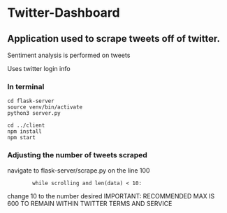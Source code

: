 # Twitter-Dashboard

## Application used to scrape tweets off of twitter.
Sentiment analysis is performed on tweets

Uses twitter login info

### In terminal
```
cd flask-server
source venv/bin/activate
python3 server.py

cd ../client
npm install
npm start
```

### Adjusting the number of tweets scraped
navigate to flask-server/scrape.py
on the line 100
```
        while scrolling and len(data) < 10:
```
change 10 to the number desired
IMPORTANT: RECOMMENDED MAX IS 600 TO REMAIN
WITHIN TWITTER TERMS AND SERVICE
